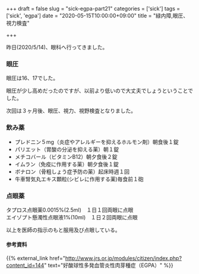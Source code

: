 +++
draft = false
slug = "sick-egpa-part21"
categories = ['sick']
tags = ['sick', 'egpa']
date = "2020-05-15T10:00:00+09:00"
title = "緑内障,眼圧、視力検査"

+++

昨日(2020/5/14)、眼科へ行ってきました。

### 眼圧
眼圧は16、17でした。

<!--more-->

眼圧が少し高めだったのですが、以前より低いので大丈夫でしょうということでした。

次回は３ヶ月後、眼圧、視力、視野検査となりました。

### 飲み薬
- プレドニン５mg（炎症やアレルギーを抑えるホルモン剤）朝食後１錠   
- パリエット（胃酸の分泌を抑える薬）朝１錠  
- メチコバール（ビタミンB12）朝夕食後２錠  
- イムラン（免疫に作用する薬）朝夕食後１錠  
- ボナロン（骨粗しょう症予防の薬）起床時週１回  
- 牛車腎気丸エキス顆粒(シビレに作用する薬)毎食前１砲

### 点眼薬
タプロス点眼薬0.0015%(2.5ml)　１日１回両眼に点眼  
エイゾプト懸濁性点眼液1%(10ml)　１日２回両眼に点眼

以上を医師の指示のもと服用及び点眼している。

#### 参考資料

{{% external_link href="http://www.jrs.or.jp/modules/citizen/index.php?content_id=144" text="好酸球性多発血管炎性肉芽種症（EGPA）" %}}
